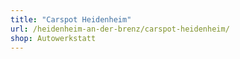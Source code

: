 ```yaml
---
title: "Carspot Heidenheim"
url: /heidenheim-an-der-brenz/carspot-heidenheim/
shop: Autowerkstatt
---
```

